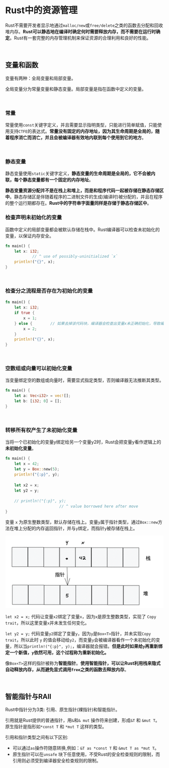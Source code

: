 # Rust中的资源管理

Rust不需要开发者显示地通过`malloc/new`或`free/delete`之类的函数去分配和回收堆内存。**Rust可以静态地在编译时确定何时需要释放内存，而不需要在运行时确定**。Rust有一套完整的内存管理机制来保证资源的合理利用和良好的性能。

&nbsp;

## 变量和函数

变量有两种：全局变量和局部变量。

全局变量分为常量变量和静态变量。局部变量是指在函数中定义的变量。

&nbsp;

### 常量

常量使用`const`关键字定义，并且需要显示指明类型，只能进行简单赋值，只能使用支持`CTFE`的表达式。**常量没有固定的内存地址，因为其生命周期是全局的，随着程序消亡而消亡，并且会被编译器有效地内联到每个使用到它的地方**。

&nbsp;

### 静态变量

静态变量使用`static`关键字定义，**静态变量的生命周期是全局的，它不会被内联，每个静态变量都有一个固定的内存地址**。

**静态变量资源分配并不是在栈上和堆上，而是和程序代码一起被存储在静态存储区中**。静态存储区是伴随着程序的二进制文件的生成(编译时)被分配的，并且在程序的整个运行期都存在。**Rust中的字符串字面量同样是存储于静态存储区中**。

### 检查声明未初始化的变量

函数中定义的局部变量都会被默认存储在栈中。Rust编译器可以检查未初始化的变量，以保证内存安全。

```rust
fn main() {
    let x: i32;
            // ^ use of possibly-uninitialized `x` 
    println!("{}", x);
}
```

&nbsp;

### 检查分之流程是否存在为初始化的变量

```rust
fn main() {
    let x: i32;
    if true {
        x = 1;
    } else {        // 如果去掉该代码块，编译器会检查出变量x未正确初始化，导致编译失败
        x = 2;
    }
    println!("{}", x);
}
```

&nbsp;

### 空数组或向量可以初始化变量

当变量绑定空的数组或向量时，需要显式指定类型，否则编译器无法推断其类型。

```rust
fn main() {
    let a: Vec<i32> = vec![];
    let b: [i32; 0] = [];
}
```

&nbsp;

### 转移所有权产生了未初始化变量

当将一个已初始化的变量y绑定给另一个变量y2时，Rust会把变量y看作逻辑上的**未初始化变量**。

```rust
fn main() {
    let x = 42;
    let y = Box::new(5);
    println!("{:p}", y);

    let x2 = x;
    let y2 = y;

    // println!("{:p}", y);
                        // ^ value borrowed here after move
}
```

变量 `x` 为原生整数类型，默认存储在栈上。变量`y`属于指针类型，通过`Box::new`方法在堆上分配的内存返回指针，并与`y`绑定，而指针`y`被存储在栈上。

![所有权转移](./imgs/move.png)

`let x2 = x;` 代码让变量`x2`绑定了变量`x`，因为`x`是原生整数类型，实现了 `Copy trait`，所以这里变量`x`并未发生任何变化。

`let y2 = y;` 代码变量`y2`绑定了变量`y`，因为`y`是`Box<T>`指针，并未实现`Copy trait`，所以此时 `y` 的值会移动给`y2`，而变量`y`会被编译器看作一个未初始化的变量，所以当`println!("{:p}", y);`，编译器就会报错。**但是此时如果给`y`再重新绑定一个新值，`y`依然可用，这个过程称为重新初始化。**

像`Box<T>`这样的指针被称为**智能指针**。**使用智能指针，可以让Rust利用栈来隐式自动释放内存，从而避免显式调用`free`之类的函数去释放内存**。

&nbsp;

## 智能指针与RAII

Rust中指针分为3类: 引用、原生指针(裸指针)和智能指针。

引用就是Rust提供的普通指针，用`&`和`& mut` 操作符来创建，形成`&T` 和 `&mut T`。原生指针是指形如`*const T` 和 `*mut T` 这样的类型。

引用和指针类型之间有以下区别:

* 可以通过`as`操作符随意转换,例如：`&T as *const T` 和 `&mut T as *mut T`。
* 原生指针可以在`unsafe` 块下任意使用，不受Rust的安全检查规则的限制，而引用则必须受到编译器安全检查规则的限制。
